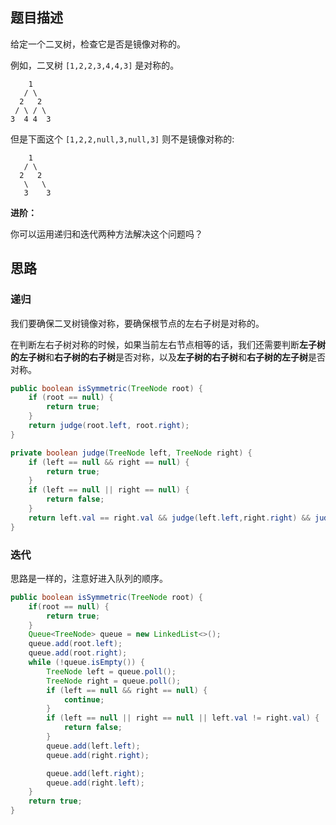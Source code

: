## 题目描述

给定一个二叉树，检查它是否是镜像对称的。

例如，二叉树 `[1,2,2,3,4,4,3]` 是对称的。

```
    1
   / \
  2   2
 / \ / \
3  4 4  3
```

但是下面这个 `[1,2,2,null,3,null,3]` 则不是镜像对称的:

```
    1
   / \
  2   2
   \   \
   3    3
```

**进阶：**

你可以运用递归和迭代两种方法解决这个问题吗？

## 思路

### 递归

我们要确保二叉树镜像对称，要确保根节点的左右子树是对称的。

在判断左右子树对称的时候，如果当前左右节点相等的话，我们还需要判断**左子树的左子树**和**右子树的右子树**是否对称，以及**左子树的右子树**和**右子树的左子树**是否对称。

```java
public boolean isSymmetric(TreeNode root) {
    if (root == null) {
        return true;
    }
    return judge(root.left, root.right);
}

private boolean judge(TreeNode left, TreeNode right) {
    if (left == null && right == null) {
        return true;
    }
    if (left == null || right == null) {
        return false;
    }
    return left.val == right.val && judge(left.left,right.right) && judge(left.right, right.left);
}
```

### 迭代

思路是一样的，注意好进入队列的顺序。

```java
public boolean isSymmetric(TreeNode root) {
    if(root == null) {
        return true;
    }
    Queue<TreeNode> queue = new LinkedList<>();
    queue.add(root.left);
    queue.add(root.right);
    while (!queue.isEmpty()) {
        TreeNode left = queue.poll();
        TreeNode right = queue.poll();
        if (left == null && right == null) {
            continue;
        }
        if (left == null || right == null || left.val != right.val) {
            return false;
        }
        queue.add(left.left);
        queue.add(right.right);

        queue.add(left.right);
        queue.add(right.left);
    }
    return true;
}
```